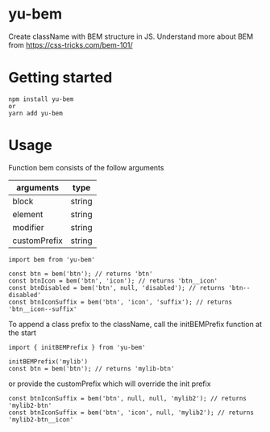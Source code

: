 # yu-bem

Create className with BEM structure in JS. Understand more about BEM from https://css-tricks.com/bem-101/

# Getting started

```
npm install yu-bem
or 
yarn add yu-bem
```

# Usage

Function bem consists of the follow arguments

| arguments     | type     |
|-------------- |----------|
| block         | string   |
| element       | string   |
| modifier      | string   |
| customPrefix  | string   |

```
import bem from 'yu-bem'

const btn = bem('btn'); // returns 'btn'
const btnIcon = bem('btn', 'icon'); // returns 'btn__icon'
const btnDisabled = bem('btn', null, 'disabled'); // returns 'btn--disabled'
const btnIconSuffix = bem('btn', 'icon', 'suffix'); // returns 'btn__icon--suffix'

```

To append a class prefix to the className, call the initBEMPrefix function at the start

```
import { initBEMPrefix } from 'yu-bem'

initBEMPrefix('mylib')
const btn = bem('btn'); // returns 'mylib-btn'

```

or provide the customPrefix which will override the init prefix

```
const btnIconSuffix = bem('btn', null, null, 'mylib2'); // returns 'mylib2-btn'
const btnIconSuffix = bem('btn', 'icon', null, 'mylib2'); // returns 'mylib2-btn__icon'
```